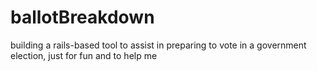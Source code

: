 ballotBreakdown
===============

building a rails-based tool to assist in preparing to vote in a government election, just for fun and to help me
